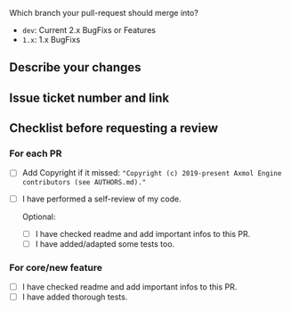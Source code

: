 Which branch your pull-request should merge into?

- `dev`: Current 2.x BugFixs or Features
- `1.x`: 1.x BugFixs

## Describe your changes

## Issue ticket number and link


## Checklist before requesting a review
### For each PR
- [ ] Add Copyright if it missed:
      `"Copyright (c) 2019-present Axmol Engine contributors (see AUTHORS.md)."`

- [ ] I have performed a self-review of my code.
       
   Optional:
   - [ ] I have checked readme and add important infos to this PR.
   - [ ] I have added/adapted some tests too.
          
### For core/new feature
- [ ] I have checked readme and add important infos to this PR.
- [ ] I have added thorough tests.
